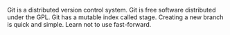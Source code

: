 Git is a distributed version control system.
Git is free software distributed under the GPL.
Git has a mutable index called stage.
Creating a new branch is quick and simple.
Learn not to use fast-forward.
